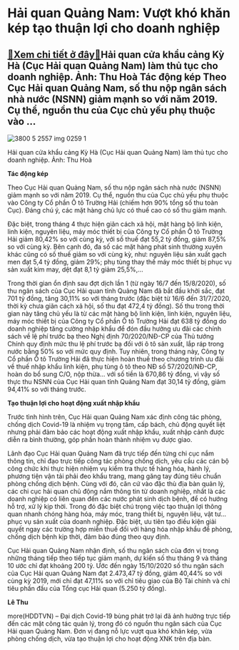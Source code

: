 Hải quan Quảng Nam: Vượt khó khăn kép tạo thuận lợi cho doanh nghiệp
====================================================================

[:gift:Xem chi tiết ở đây:gift:](https://hddtvn.com/hai-quan-quang-nam-vuot-kho-khan-kep-tao-thuan-loi-cho-doanh-nghiep/)Hải quan cửa khẩu cảng Kỳ Hà (Cục Hải quan Quảng Nam) làm thủ tục cho doanh nghiệp. Ảnh: Thu Hoà Tác động kép Theo Cục Hải quan Quảng Nam, số thu nộp ngân sách nhà nước (NSNN) giảm mạnh so với năm 2019. Cụ thể, nguồn thu của Cục chủ yếu phụ thuộc vào …
------------------------------------------------------------------------------------------------------------------------------------------------------------------------------------------------------------------------------------------------------------





![3800 5 2557 img 0259 1](https://haiquanonline.com.vn/stores/news_dataimages/anhnd/082020/24/18/in_article/3800_5-2557_IMG-0259_1.jpg?rt=20200825085339 "Hải quan cửa khẩu cảng Kỳ Hà (Cục Hải quan Quảng Nam) làm thủ tục cho doanh nghiệp. 	Ảnh: Thu Hoà")


Hải quan cửa khẩu cảng Kỳ Hà (Cục Hải quan Quảng Nam) làm thủ tục cho doanh nghiệp. Ảnh: Thu Hoà



**Tác động kép**


Theo Cục Hải quan Quảng Nam, số thu nộp ngân sách nhà nước (NSNN) giảm mạnh so với năm 2019. Cụ thể, nguồn thu của Cục chủ yếu phụ thuộc vào Công ty Cổ phần Ô tô Trường Hải (chiếm hơn 90% tổng số thu toàn Cục). Đáng chú ý, các mặt hàng chủ lực có thuế cao có số thu giảm mạnh.


Đặc biệt, trong tháng 4 thực hiện giãn cách xã hội, mặt hàng bộ linh kiện, linh kiện, nguyên liệu, máy móc thiết bị của Công ty Cổ phần Ô tô Trường Hải giảm 80,42% so với cùng kỳ, với số thuế đạt 55,2 tỷ đồng, giảm 87,5% so với cùng kỳ. Bên cạnh đó, đa số các mặt hàng phát sinh thường xuyên khác cũng có số thuế giảm so với cùng kỳ, như: nguyên liệu sản xuất gạch men đạt 5,4 tỷ đồng, giảm 29%; phụ tùng thay thế máy móc thiết bị phục vụ sản xuất kim may, dệt đạt 8,1 tỷ giảm 25,5%,…


Trong thời gian ổn định sau đợt dịch lần 1 (từ ngày 16/7 đến 15/8/2020), số thu ngân sách của Cục Hải quan tỉnh Quảng Nam đã bắt đầu khởi sắc, đạt 701 tỷ đồng, tăng 30,11% so với tháng trước (đặc biệt từ 16/6 đến 31/7/2020, thời kỳ chưa giãn cách xã hội, số thu đạt 472,4 tỷ đồng). Số thu trong thời gian này tăng chủ yếu là từ các mặt hàng bộ linh kiện, linh kiện, nguyên liệu, máy móc thiết bị của Công ty Cổ phần Ô tô Trường Hải đạt 638 tỷ đồng do doanh nghiệp tăng cường nhập khẩu để đón đầu hưởng ưu đãi các chính sách về lệ phí trước bạ theo Nghị định 70/2020/NĐ-CP của Thủ tướng Chính quy định mức thu lệ phí trước bạ đối với ô tô sản xuất, lắp ráp trong nước bằng 50% so với mức quy định. Tuy nhiên, trong tháng này, Công ty Cổ phần Ô tô Trường Hải đã thực hiện hoàn thuế theo chương trình ưu đãi về thuế nhập khẩu linh kiện, phụ tùng ô tô theo NĐ số 57/2020/NĐ-CP, hoàn do bổ sung C/O, nộp thừa… với số tiền là 670,86 tỷ đồng, vì vậy số thực thu NSNN của Cục Hải quan tỉnh Quảng Nam đạt 30,14 tỷ đồng, giảm 94,41% so với tháng trước.


**Tạo thuận lợi cho hoạt động xuất nhập khẩu**


Trước tình hình trên, Cục Hải quan Quảng Nam xác định công tác phòng, chống dịch Covid-19 là nhiệm vụ trọng tâm, cấp bách, chủ động quyết liệt nhưng phải đảm bảo các hoạt động xuất nhập khẩu, xuất nhập cảnh được diễn ra bình thường, góp phần hoàn thành nhiệm vụ được giao.


Lãnh đạo Cục Hải quan Quảng Nam đã trực tiếp đến từng chi cục nắm thông tin, chỉ đạo trực tiếp công tác phòng chống dịch, yêu cầu các cán bộ công chức khi thực hiện nhiệm vụ kiểm tra thực tế hàng hóa, hành lý, phương tiện vận tải phải đeo khẩu trang, mang găng tay đúng tiêu chuẩn phòng chống dịch bệnh. Cùng với đó, căn cứ vào đặc thù địa bàn quản lý, các chi cục hải quan chủ động nắm thông tin từ doanh nghiệp, nhất là các doanh nghiệp có liên quan đến các nước phát sinh dịch bệnh, để có hướng hỗ trợ, xử lý kịp thời. Trong đó đặc biệt chú trọng việc tạo thuận lợi thông quan nhanh chóng hàng hóa, máy móc, trang thiết bị, nguyên liệu, vật tư… phục vụ sản xuất của doanh nghiệp. Đặc biệt, ưu tiên tạo điều kiện giải quyết ngay các trường hợp miễn thuế đối với hàng hóa nhập khẩu để phòng, chống dịch bệnh kịp thời, đảm bảo đúng theo quy định.


Cục Hải quan Quảng Nam nhận định, số thu ngân sách của đơn vị trong những tháng tiếp theo tiếp tục giảm mạnh, dự kiến số thu tháng 9 và tháng 10 ước chỉ đạt khoảng 200 tỷ. Ước đến ngày 15/10/2020 số thu ngân sách của Cục Hải quan Quảng Nam đạt 2.473,47 tỷ đồng, giảm 40,44% so với cùng kỳ 2019, mới chỉ đạt 47,11% so với chỉ tiêu giao của Bộ Tài chính và chỉ tiêu phấn đấu của Tổng cục Hải quan (5.250 tỷ đồng).




**Lê Thu**



more(HDDTVN) – Đại dịch Covid-19 bùng phát trở lại đã ảnh hưởng trực tiếp đến các mặt công tác quản lý, trong đó có nguồn thu ngân sách của Cục Hải quan Quảng Nam. Đơn vị đang nỗ lực vượt qua khó khăn kép, vừa phòng chống dịch, vừa tạo thuận lợi cho hoạt động XNK trên địa bàn.

